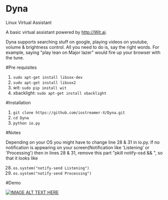 # Dyna
Linux Virtual Assistant

A basic virtual assistant powered by http://Wit.ai.

Dyna supports searching stuff on google, playing videos on youtube, volume & brightness control.
All you need to do is, say the right words. For example, saying "play lean on Major lazer" would fire up your browser
with the tune.

#Pre requisites

1. `sudo apt-get install libsox-dev`
2. `sudo apt-get install libsox2`
3. wit: `sudo pip install wit`
4. xbacklight: `sudo apt-get install xbacklight`

#Installation

1. `git clone https://github.com/iostreamer-X/Dyna.git`
2. `cd Dyna`
3. `python io.py`

#Notes

Depending on your OS you might have to change line 28 & 31 in io.py.
If no notification is appearing on your screen(Notification like 'Listening' or 'Processing')
then in lines 28 & 31, remove this part "pkill notify-osd && ", so that it looks like

28. `os.system("notify-send Listening")`
31. `os.system("notify-send Processing")`

#Demo

[![IMAGE ALT TEXT HERE](http://img.youtube.com/vi/2Jy_rw5PW6Y/0.jpg)](http://www.youtube.com/watch?v=2Jy_rw5PW6Y)
